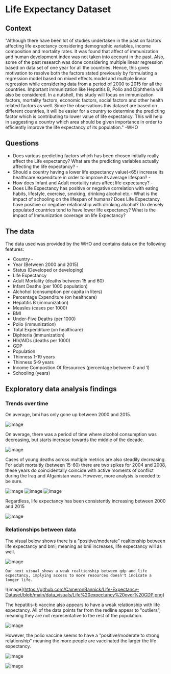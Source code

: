 # Life Expectancy Dataset
 ## Context 
"Although there have been lot of studies undertaken in the past on factors affecting life expectancy considering demographic variables, income composition and mortality rates. It was found that affect of immunization and human development index was not taken into account in the past. Also, some of the past research was done considering multiple linear regression based on data set of one year for all the countries. Hence, this gives motivation to resolve both the factors stated previously by formulating a regression model based on mixed effects model and multiple linear regression while considering data from a period of 2000 to 2015 for all the countries. Important immunization like Hepatitis B, Polio and Diphtheria will also be considered. In a nutshell, this study will focus on immunization factors, mortality factors, economic factors, social factors and other health related factors as well. Since the observations this dataset are based on different countries, it will be easier for a country to determine the predicting factor which is contributing to lower value of life expectancy. This will help in suggesting a country which area should be given importance in order to efficiently improve the life expectancy of its population." -WHO
 ## Questions
- Does various predicting factors which has been chosen initially really affect the Life expectancy? What are the predicting variables actually affecting the life expectancy? -
- Should a country having a lower life expectancy value(<65) increase its healthcare expenditure in order to improve its average lifespan? -
- How does Infant and Adult mortality rates affect life expectancy? -
- Does Life Expectancy has positive or negative correlation with eating habits, lifestyle, exercise, smoking, drinking alcohol etc.-
What is the impact of schooling on the lifespan of humans?
Does Life Expectancy have positive or negative relationship with drinking alcohol?
Do densely populated countries tend to have lower life expectancy?
What is the impact of Immunization coverage on life Expectancy?
## The data
The data used was provided by the WHO and contains data on the following features:
   - Country -
   - Year (Between 2000 and 2015) 
   - Status (Developed or developing) 
   - Life Expectancy 
   - Adult Mortality (deaths between 15 and 60) 
   - Infant Deaths (per 1000 population) 
   - Alchohol (consumption per capita in liters) 
   - Percentage Expenditure (on healthcare) 
   - Hepatitis B (immunization) 
   - Measles (cases per 1000) 
   - BMI 
   - Under-Five Deaths (per 1000) 
   - Polio (immunization) 
   - Total Expenditure (on healthcare) 
   - Diphteria (immunization) 
   - HIV/AIDs (deaths per 1000) 
   - GDP 
   - Population 
   - Thinness 1-19 years 
   - Thinness 5-9 years 
   - Income Compostion Of Resources (percentage between 0 and 1) 
   - Schooling (years)
 ## Exploratory data analysis findings
   ### Trends over time

   On average, bmi has only gone up between 2000 and 2015.
  
   ![image](https://github.com/CameronBannick/Life-Expectancy-Dataset/blob/main/data_visuals/Average%20BMI.png)

   On average, there was a period of time where alcohol consumption was decreasing, but starts increase towards the middle of the decade.
  
   ![image](https://github.com/CameronBannick/Life-Expectancy-Dataset/blob/main/data_visuals/Avergage%20alcohol%20consumption%20in%20liters.png)

   Cases of young deaths across multiple metrics are also steadily decreasing. For adult mortaltiy (between 15-60) there are two spikes for 2004 and 2008, these 
   years do coincidentally coincide with active moments of conflict during the Iraq and Afganistan wars. However, more analysis is needed to be sure.
   
   ![image](https://github.com/CameronBannick/Life-Expectancy-Dataset/blob/main/data_visuals/Average%20deaths%20under%205%20per%201000.png)
   ![image](https://github.com/CameronBannick/Life-Expectancy-Dataset/blob/main/data_visuals/Average%20infant%20deaths%20per%201000.png)
   ![image](https://github.com/CameronBannick/Life-Expectancy-Dataset/blob/main/data_visuals/Average%20young%20adult%20deaths%20by%20year.png)

   Regardless, life expectancy has been consistently increasing between 2000 and 2015

   ![image](https://github.com/CameronBannick/Life-Expectancy-Dataset/blob/main/data_visuals/Avergae%20life%20expectancy%20by%20year.png)


   ### Relationships between data

   The visual below shows there is a "positive/moderate" realtionship between life expectancy and bmi; meaning as bmi increases, life expectancy will as well.
   
   ![image](https://github.com/CameronBannick/Life-Expectancy-Dataset/blob/main/data_visuals/Life%20expectancy%20over%20BMI.png)

    Our next visual shows a weak realtionship between gdp and life expectancy, implying access to more resources doesn't indicate a longer life.
   
   !{image](https://github.com/CameronBannick/Life-Expectancy-Dataset/blob/main/data_visuals/Life%20expectancy%20over%20GDP.png)

   The hepatitis-b vaccine also appears to have a weak relationship with life expectancy. All of the data points far from the redline appear to "outliers", 
   meaning they are not representative to the rest of the population. 

   ![image](https://github.com/CameronBannick/Life-Expectancy-Dataset/blob/main/data_visuals/Life%20expectancy%20over%20Hepatitis%20B%20Vaccine%20%25.png) 

   However, the polio vaccine seems to have a "positive/moderate to strong relationship" meaning the more people are vaccinated the larger the life expectancy.
   
   ![image](https://github.com/CameronBannick/Life-Expectancy-Dataset/blob/main/data_visuals/Life%20expectancy%20over%20Polio%20vaccine%20%25.png)

   ![image](https://github.com/CameronBannick/Life-Expectancy-Dataset/blob/main/data_visuals/Life%20expectancy%20over%20adult%20mortatilty.png)
   

   
   

     
     
